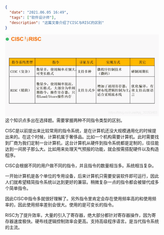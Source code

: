 ```json
{
  "date": "2021.06.05 16:49",
  "tags": ["软件设计师"],
  "description": "这篇文章介绍了CISC与RISC的区别"
}
```

![在这里插入图片描述](../../../assets/content/ruankao/sjs/2.07/01.png)
这个知识点多出在选择题。需要掌握两种不同指令类型的区别。

CISC是以前提出来比较常用的指令系统，是在计算机还没大规模通用化的时候提出来的。在这个时候，计算机属于奢侈品。比如一个机构需要计算机。此时需要找到厂商为我们定制一台计算机，这台计算机从硬件到指令系统都是定制的，往往能达到一间房子那么大。比如用来处理天气预报的功能，就会按需搭配硬件以及构造程序。

CISC会根据不同的用户做不同的指令，并且指令的数量相当多。系统相当复杂。

一开始计算机是各个单位的专用设备，后来计算机只需要安装软件即可运行，因此人们就希望精简指令系统以达到更好的兼容。稍微复杂一点的指令都会被替代成多个简单指令。

因此CISC中指令多就很好理解了。另外指令里肯定会存在使用频率高的和使用频率的，因此使用频率差别会很大。使用的是可变长的指令。

RISC为了提升效率，大量的引入了寄存器，绝大部分都针对寄存器操作，因为寄存器速度极快。硬布线逻辑控制效率会更高。支持高级程序语言。是当代指令系统的主流。